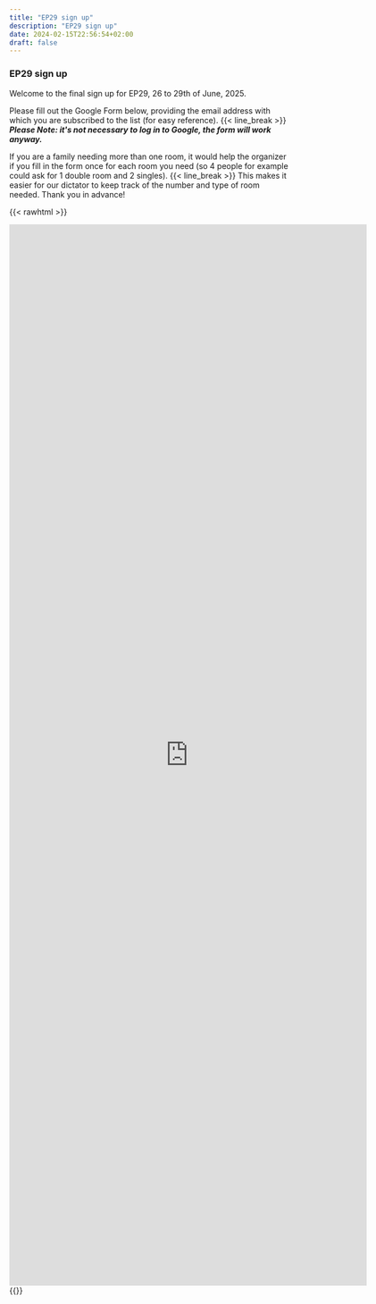 ```yaml
---
title: "EP29 sign up"
description: "EP29 sign up"
date: 2024-02-15T22:56:54+02:00
draft: false
---
```

### EP29 sign up
Welcome to the final sign up for EP29, 26 to 29th of June, 2025.

Please fill out the Google Form below, providing the email address with which you are subscribed 
to the list (for easy reference).
{{<  line_break >}} 
_**Please Note: it's not necessary to log in to Google, the form will work anyway.**_

If you are a family needing more than one room, it would help the organizer if you fill in the 
form once for each room you need (so 4 people for example could ask for 1 double room and 2 singles).
{{< line_break >}}
This makes it easier for our dictator to keep track of the number and type of room needed. Thank you in advance!



{{< rawhtml >}}
<iframe src="https://docs.google.com/forms/d/e/1FAIpQLSesG3ReR1PpEy36kbVlEDMry63RS0R6futdbmZdkfa8PTq0zQ/viewform?embedded=true" width="640" height="1900" frameborder="0" marginheight="0" marginwidth="0">Laden…</iframe>
{{</ rawhtml >}}
